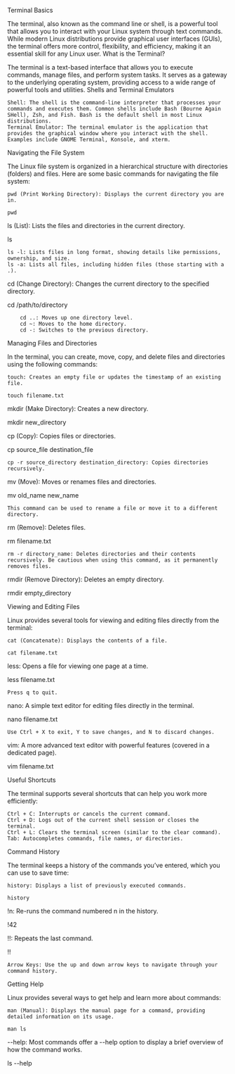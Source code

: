 Terminal Basics

The terminal, also known as the command line or shell, is a powerful tool that allows you to interact with your Linux system through text commands. While modern Linux distributions provide graphical user interfaces (GUIs), the terminal offers more control, flexibility, and efficiency, making it an essential skill for any Linux user.
What is the Terminal?

The terminal is a text-based interface that allows you to execute commands, manage files, and perform system tasks. It serves as a gateway to the underlying operating system, providing access to a wide range of powerful tools and utilities.
Shells and Terminal Emulators

    Shell: The shell is the command-line interpreter that processes your commands and executes them. Common shells include Bash (Bourne Again SHell), Zsh, and Fish. Bash is the default shell in most Linux distributions.
    Terminal Emulator: The terminal emulator is the application that provides the graphical window where you interact with the shell. Examples include GNOME Terminal, Konsole, and xterm.

Navigating the File System

The Linux file system is organized in a hierarchical structure with directories (folders) and files. Here are some basic commands for navigating the file system:

    pwd (Print Working Directory): Displays the current directory you are in.

    pwd

ls (List): Lists the files and directories in the current directory.

ls

    ls -l: Lists files in long format, showing details like permissions, ownership, and size.
    ls -a: Lists all files, including hidden files (those starting with a .).

cd (Change Directory): Changes the current directory to the specified directory.

cd /path/to/directory

        cd ..: Moves up one directory level.
        cd ~: Moves to the home directory.
        cd -: Switches to the previous directory.

Managing Files and Directories

In the terminal, you can create, move, copy, and delete files and directories using the following commands:

    touch: Creates an empty file or updates the timestamp of an existing file.

    touch filename.txt

mkdir (Make Directory): Creates a new directory.

mkdir new_directory

cp (Copy): Copies files or directories.

cp source_file destination_file

    cp -r source_directory destination_directory: Copies directories recursively.

mv (Move): Moves or renames files and directories.

mv old_name new_name

    This command can be used to rename a file or move it to a different directory.

rm (Remove): Deletes files.

rm filename.txt

    rm -r directory_name: Deletes directories and their contents recursively. Be cautious when using this command, as it permanently removes files.

rmdir (Remove Directory): Deletes an empty directory.

rmdir empty_directory

Viewing and Editing Files

Linux provides several tools for viewing and editing files directly from the terminal:

    cat (Concatenate): Displays the contents of a file.

    cat filename.txt

less: Opens a file for viewing one page at a time.

less filename.txt

    Press q to quit.

nano: A simple text editor for editing files directly in the terminal.

nano filename.txt

    Use Ctrl + X to exit, Y to save changes, and N to discard changes.

vim: A more advanced text editor with powerful features (covered in a dedicated page).

vim filename.txt

Useful Shortcuts

The terminal supports several shortcuts that can help you work more efficiently:

    Ctrl + C: Interrupts or cancels the current command.
    Ctrl + D: Logs out of the current shell session or closes the terminal.
    Ctrl + L: Clears the terminal screen (similar to the clear command).
    Tab: Autocompletes commands, file names, or directories.

Command History

The terminal keeps a history of the commands you’ve entered, which you can use to save time:

    history: Displays a list of previously executed commands.

    history

!n: Re-runs the command numbered n in the history.

!42

!!: Repeats the last command.

!!

    Arrow Keys: Use the up and down arrow keys to navigate through your command history.

Getting Help

Linux provides several ways to get help and learn more about commands:

    man (Manual): Displays the manual page for a command, providing detailed information on its usage.

    man ls

--help: Most commands offer a --help option to display a brief overview of how the command works.

ls --help


